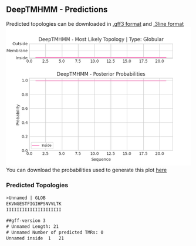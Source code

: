 ## DeepTMHMM - Predictions
Predicted topologies can be downloaded in [.gff3 format](TMRs.gff3) and [.3line format](predicted_topologies.3line)
![picture](plot.png)
You can download the probabilities used to generate this plot [here](Unnamed_probs.csv)
### Predicted Topologies
```
>Unnamed | GLOB
EKVNGESTFIGIHPSNVVLTK
IIIIIIIIIIIIIIIIIIIII

```


```
##gff-version 3
# Unnamed Length: 21
# Unnamed Number of predicted TMRs: 0
Unnamed	inside	1	21				

```
